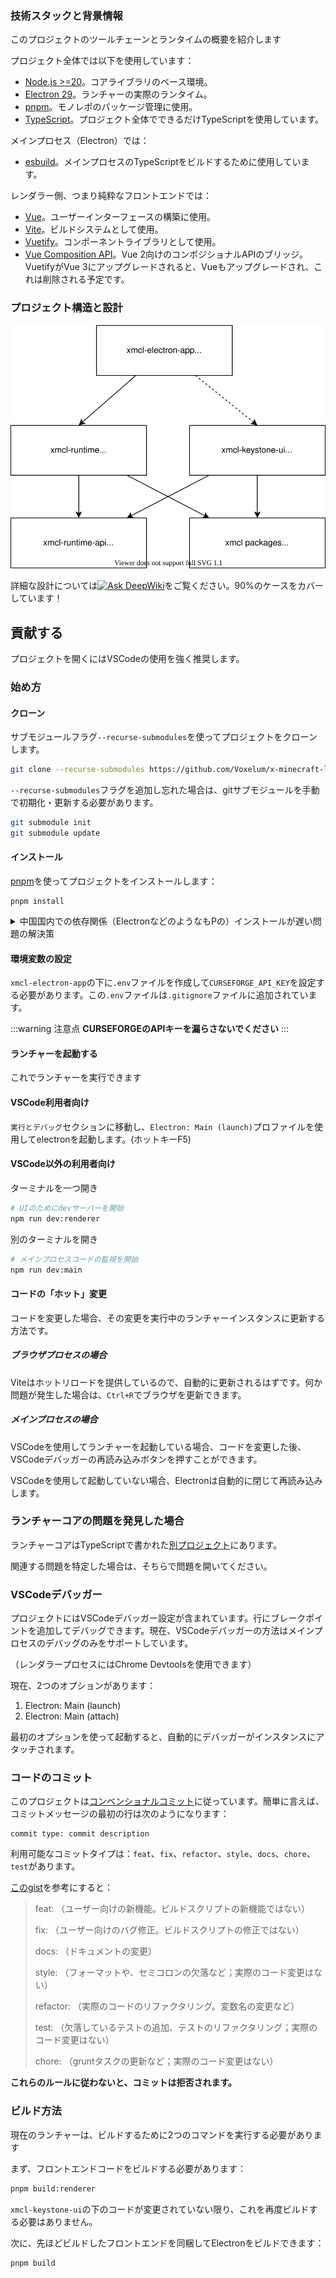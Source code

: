 ### 技術スタックと背景情報

このプロジェクトのツールチェーンとランタイムの概要を紹介します

プロジェクト全体では以下を使用しています：

- [Node.js >=20](https://nodejs.org/)。コアライブラリのベース環境。
- [Electron 29](https://electron.atom.io)。ランチャーの実際のランタイム。
- [pnpm](https://pnpm.io/)。モノレポのパッケージ管理に使用。
- [TypeScript](https://www.typescriptlang.org/)。プロジェクト全体でできるだけTypeScriptを使用しています。

メインプロセス（Electron）では：

- [esbuild](https://esbuild.github.io/)。メインプロセスのTypeScriptをビルドするために使用しています。

レンダラー側、つまり純粋なフロントエンドでは：

- [Vue](https://vuejs.org)。ユーザーインターフェースの構築に使用。
- [Vite](https://vitejs.dev/)。ビルドシステムとして使用。
- [Vuetify](https://vuetifyjs.com/)。コンポーネントライブラリとして使用。
- [Vue Composition API](https://github.com/vuejs/composition-api)。Vue 2向けのコンポジショナルAPIのブリッジ。VuetifyがVue 3にアップグレードされると、Vueもアップグレードされ、これは削除される予定です。

### プロジェクト構造と設計

![diagram](../../assets/diagram.svg)

詳細な設計については[![Ask DeepWiki](https://deepwiki.com/badge.svg)](https://deepwiki.com/Voxelum/x-minecraft-launcher)をご覧ください。90%のケースをカバーしています！

## 貢献する

プロジェクトを開くにはVSCodeの使用を強く推奨します。

### 始め方

#### クローン

サブモジュールフラグ`--recurse-submodules`を使ってプロジェクトをクローンします。

```bash
git clone --recurse-submodules https://github.com/Voxelum/x-minecraft-launcher
```

`--recurse-submodules`フラグを追加し忘れた場合は、gitサブモジュールを手動で初期化・更新する必要があります。

```bash
git submodule init
git submodule update
```

#### インストール

[pnpm](https://pnpm.io)を使ってプロジェクトをインストールします：

```
pnpm install
```

<details>
  <summary> 中国国内での依存関係（ElectronなどのようなもPの）インストールが遅い問題の解決策 </summary>

  gitバッシュを開き、`pnpm i`の前に`registry=https://registry.npm.taobao.org electron_mirror="https://npm.taobao.org/mirrors/electron/"`を追加します。Alibabaが提供する国内のnpmおよびElectronミラーを使用します。

  最終的に入力するコマンドは

  ```bash
  registry=https://registry.npm.taobao.org electron_mirror="https://npm.taobao.org/mirrors/electron/" pnpm i
  ```
</details>

#### 環境変数の設定

`xmcl-electron-app`の下に`.env`ファイルを作成して`CURSEFORGE_API_KEY`を設定する必要があります。この`.env`ファイルは`.gitignore`ファイルに追加されています。

:::warning 注意点
**CURSEFORGEのAPIキーを漏らさないでください**
:::

#### ランチャーを起動する

これでランチャーを実行できます

#### VSCode利用者向け

`実行とデバッグ`セクションに移動し、`Electron: Main (launch)`プロファイルを使用してelectronを起動します。(ホットキーF5)

#### VSCode以外の利用者向け

ターミナルを一つ開き

```bash
# UIのためにdevサーバーを開始
npm run dev:renderer
```

別のターミナルを開き

``` bash
# メインプロセスコードの監視を開始
npm run dev:main
```

#### コードの「ホット」変更

コードを変更した場合、その変更を実行中のランチャーインスタンスに更新する方法です。

##### ブラウザプロセスの場合

Viteはホットリロードを提供しているので、自動的に更新されるはずです。何か問題が発生した場合は、`Ctrl+R`でブラウザを更新できます。

##### メインプロセスの場合

VSCodeを使用してランチャーを起動している場合、コードを変更した後、VSCodeデバッガーの再読み込みボタンを押すことができます。

VSCodeを使用して起動していない場合、Electronは自動的に閉じて再読み込みします。

### ランチャーコアの問題を発見した場合

ランチャーコアはTypeScriptで書かれた[別プロジェクト](https://github.com/voxelum/minecraft-launcher-core-node)にあります。

関連する問題を特定した場合は、そちらで問題を開いてください。

### VSCodeデバッガー

プロジェクトにはVSCodeデバッガー設定が含まれています。行にブレークポイントを追加してデバッグできます。現在、VSCodeデバッガーの方法はメインプロセスのデバッグのみをサポートしています。

（レンダラープロセスにはChrome Devtoolsを使用できます）

現在、2つのオプションがあります：

1. Electron: Main (launch)
2. Electron: Main (attach)

最初のオプションを使って起動すると、自動的にデバッガーがインスタンスにアタッチされます。

### コードのコミット

このプロジェクトは[コンベンショナルコミット](https://www.conventionalcommits.org/en/v1.0.0-beta.3/)に従っています。簡単に言えば、コミットメッセージの最初の行は次のようになります：

```
commit type: commit description
```

利用可能なコミットタイプは：`feat`、`fix`、`refactor`、`style`、`docs`、`chore`、`test`があります。

[このgist](https://gist.github.com/joshbuchea/6f47e86d2510bce28f8e7f42ae84c716)を参考にすると：

> feat: （ユーザー向けの新機能。ビルドスクリプトの新機能ではない）
>
> fix: （ユーザー向けのバグ修正。ビルドスクリプトの修正ではない）
>
> docs: （ドキュメントの変更）
>
> style: （フォーマットや、セミコロンの欠落など；実際のコード変更はない）
>
> refactor: （実際のコードのリファクタリング。変数名の変更など）
>
> test: （欠落しているテストの追加、テストのリファクタリング；実際のコード変更はない）
>
> chore: （gruntタスクの更新など；実際のコード変更はない）

**これらのルールに従わないと、コミットは拒否されます。**

### ビルド方法

現在のランチャーは、ビルドするために2つのコマンドを実行する必要があります

まず、フロントエンドコードをビルドする必要があります：

```bash
pnpm build:renderer
```

`xmcl-keystone-ui`の下のコードが変更されていない限り、これを再度ビルドする必要はありません。

次に、先ほどビルドしたフロントエンドを同梱してElectronをビルドできます：

```bash
pnpm build
```
